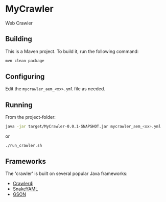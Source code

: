 # MyCrawler
Web Crawler

## Building
This is a Maven project. To build it, run the following command:

```sh
mvn clean package
```

## Configuring
Edit the `mycrawler_aem_<xx>.yml` file as needed.

## Running
From the project-folder:
```sh
java -jar target/MyCrawler-0.0.1-SNAPSHOT.jar mycrawler_aem_<xx>.yml
```
or
```
./run_crawler.sh
```

## Frameworks
The 'crawler' is built on several popular Java frameworks:<br/>
<ul>
<li><a href="https://github.com/yasserg/crawler4j">Crawler4j</a></li>
<li><a href="https://github.com/asomov/snakeyaml">SnakeYAML</a></li>
<li><a href="https://sites.google.com/site/gson/Home">GSON</a></li>
</ul><br/>


